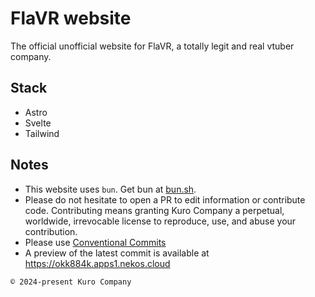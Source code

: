 # FlaVR website

The official unofficial website for FlaVR, a totally legit and real vtuber company.

## Stack
- Astro
- Svelte
- Tailwind

## Notes
- This website uses `bun`. Get bun at [bun.sh](https://bun.sh).
- Please do not hesitate to open a PR to edit information or contribute code. Contributing means granting Kuro Company a perpetual, worldwide, irrevocable license to reproduce, use, and abuse your contribution.
- Please use [Conventional Commits](https://www.conventionalcommits.org/)
- A preview of the latest commit is available at https://okk884k.apps1.nekos.cloud

`© 2024-present Kuro Company`
